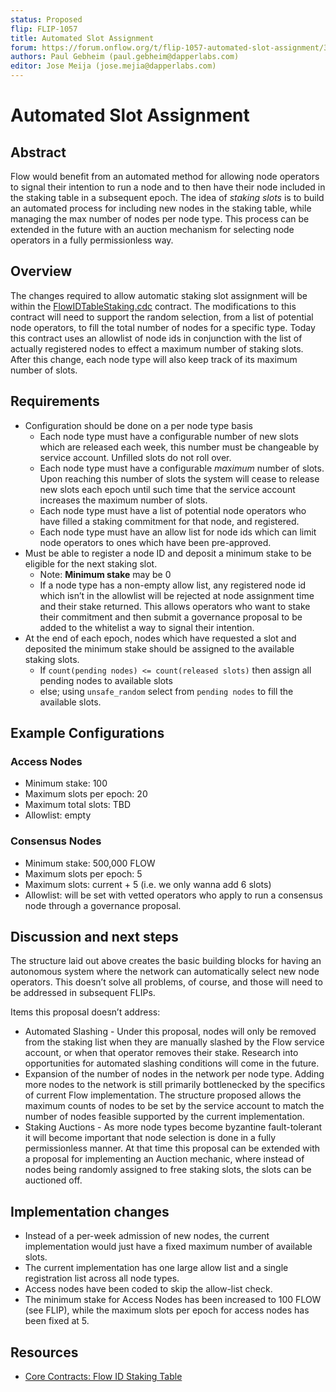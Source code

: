 ```yaml
---
status: Proposed
flip: FLIP-1057
title: Automated Slot Assignment
forum: https://forum.onflow.org/t/flip-1057-automated-slot-assignment/3447
authors: Paul Gebheim (paul.gebheim@dapperlabs.com)
editor: Jose Meija (jose.mejia@dapperlabs.com)
---
```


# Automated Slot Assignment

## Abstract

Flow would benefit from an automated method for allowing node operators to signal their intention to run a node and to then have their node included in the staking table in a subsequent epoch. The idea of *staking slots* is to build an automated process for including new nodes in the staking table, while managing the max number of nodes per node type. This process can be extended in the future with an auction mechanism for selecting node operators in a fully permissionless way.

## Overview

The changes required to allow automatic staking slot assignment will be within the [FlowIDTableStaking.cdc](https://github.com/onflow/flow-core-contracts/blob/master/contracts/FlowIDTableStaking.cdc#L788) contract. The modifications to this contract will need to support the random selection, from a list of potential node operators, to fill the total number of nodes for a specific type. Today this contract uses an allowlist of node ids in conjunction with the list of actually registered nodes to effect a maximum number of staking slots. After this change, each node type will also keep track of its maximum number of slots.

## Requirements

- Configuration should be done on a per node type basis
    - Each node type must have a configurable number of new slots which are released each week, this number must be changeable by service account. Unfilled slots do not roll over.
    - Each node type must have a configurable *maximum* number of slots. Upon reaching this number of slots the system will cease to release new slots each epoch until such time that the service account increases the maximum number of slots.
    - Each node type must have a list of potential node operators who have filled a staking commitment for that node, and registered.
    - Each node type must have an allow list for node ids which can limit node operators to ones which have been pre-approved.
- Must be able to register a node ID and deposit a minimum stake to be eligible for the next staking slot.
    - Note: **Minimum stake** may be 0
    - If a node type has a non-empty allow list, any registered node id which isn’t in the allowlist will be rejected at node assignment time and their stake returned. This allows operators who want to stake their commitment and then submit a governance proposal to be added to the whitelist a way to signal their intention.
- At the end of each epoch, nodes which have requested a slot and deposited the minimum stake should be assigned to the available staking slots.
    - If `count(pending nodes) <= count(released slots)` then assign all pending nodes to available slots
    - else; using `unsafe_random` select from `pending nodes` to fill the available slots.
        
        

## Example Configurations

### Access Nodes

- Minimum stake: 100
- Maximum slots per epoch: 20
- Maximum total slots: TBD
- Allowlist: empty

### Consensus Nodes

- Minimum stake: 500,000 FLOW
- Maximum slots per epoch: 5
- Maximum slots: current + 5 (i.e. we only wanna add 6 slots)
- Allowlist: will be set with vetted operators who apply to run a consensus node through a governance proposal.

## Discussion and next steps

The structure laid out above creates the basic building blocks for having an autonomous system where the network can automatically select new node operators. This doesn’t solve all problems, of course, and those will need to be addressed in subsequent FLIPs.

Items this proposal doesn’t address:

- Automated Slashing - Under this proposal, nodes will only be removed from the staking list when they are manually slashed by the Flow service account, or when that operator removes their stake. Research into opportunities for automated slashing conditions will come in the future.
- Expansion of the number of nodes in the network per node type. Adding more nodes to the network is still primarily bottlenecked by the specifics of current Flow implementation. The structure proposed allows the maximum counts of nodes to be set by the service account to match the number of nodes feasible supported by the current implementation.
- Staking Auctions - As more node types become byzantine fault-tolerant it will become important that node selection is done in a fully permissionless manner. At that time this proposal can be extended with a proposal for implementing an Auction mechanic, where instead of nodes being randomly assigned to free staking slots, the slots can be auctioned off.

## Implementation changes

- Instead of a per-week admission of new nodes, the current implementation would just have a fixed maximum number of available slots.
- The current implementation has one large allow list and a single registration list across all node types.
- Access nodes have been coded to skip the allow-list check.
- The minimum stake for Access Nodes has been increased to 100 FLOW (see FLIP), while the maximum slots per epoch for access nodes has been fixed at 5.

## **Resources**

- [Core Contracts: Flow ID Staking Table](https://github.com/onflow/flow-core-contracts/blob/master/contracts/FlowIDTableStaking.cdc)
